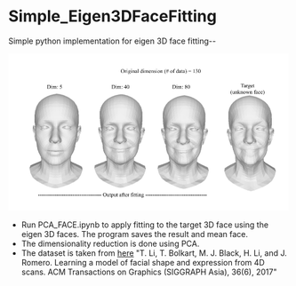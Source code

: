 # Simple_Eigen3DFaceFitting
Simple python implementation for eigen 3D face fitting--

![](outputs.png)
- Run PCA_FACE.ipynb to apply fitting to the target 3D face using the eigen 3D faces. The program saves the result and mean face.
- The dimensionality reduction is done using PCA.
- The dataset is taken from [here](http://flame.is.tue.mpg.de/)
"T. Li, T. Bolkart, M. J. Black, H. Li, and J. Romero. Learning
a model of facial shape and expression from 4D scans. ACM
Transactions on Graphics (SIGGRAPH Asia), 36(6), 2017"
